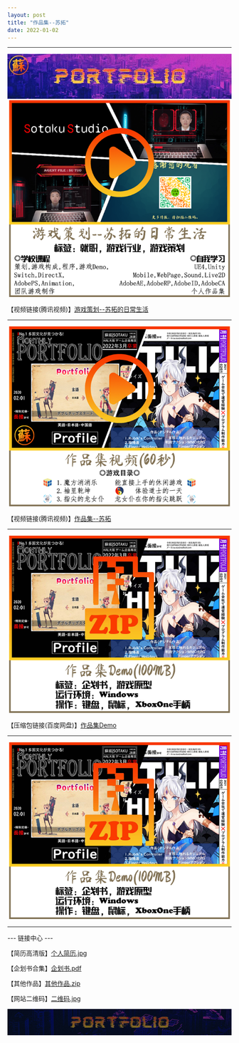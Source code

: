 ```yaml
---
layout: post
title: "作品集--苏拓"
date: 2022-01-02
---
```

********************************************************
![Image text](https://github.com/SotakuStudio/SotakuStudio.github.io/blob/main/Image/Title.jpg?raw=true)
![Image text](https://github.com/SotakuStudio/SotakuStudio.github.io/blob/main/Image/Part1_1.1.png?raw=true)

【视频链接(腾讯视频)】[游戏策划--苏拓的日常生活](https://v.qq.com/x/page/v3232rgfajm.html)

************************************************************************************************
![Image text](https://github.com/SotakuStudio/SotakuStudio.github.io/blob/main/Image/Part2.png?raw=true)

【视频链接(腾讯视频)】[作品集--苏拓](https://v.qq.com/x/page/i3228smr14l.html)

********************************************************
![Image text](https://github.com/SotakuStudio/SotakuStudio.github.io/blob/main/Image/Part3_1.1.png?raw=true)

【压缩包链接(百度网盘)】[作品集Demo](https://v.qq.com/x/page/i3228smr14l.html)

********************************************************
![Image text](https://github.com/SotakuStudio/SotakuStudio.github.io/blob/main/Image/Part3_1.1.png?raw=true)

********************************************************

--- 链接中心 ---

【简历高清版】[个人简历.jpg](https://github.com/SotakuStudio/SotakuStudio.github.io/blob/main/Image/%E4%B8%AA%E4%BA%BA%E7%AE%80%E5%8E%86_%E8%8B%8F%E6%8B%93.jpg?raw=true)

【企划书合集】[企划书.pdf](https://v.qq.com/x/page/d3224z0fxsn.html)

【其他作品】[其他作品.zip](https://v.qq.com/x/page/d3224z0fxsn.html)

【网站二维码】[二维码.jpg](https://1drv.ms/b/s!Aj9fktzHJKNciN06rw5TyEamfuhR8g?e=3nODQ8)

![Image text](https://github.com/SotakuStudio/SotakuStudio.github.io/blob/main/Image/End_1.1.png?raw=true) 
